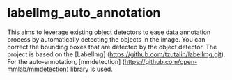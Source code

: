 # labelImg_auto_annotation
This aims to leverage existing object detectors to ease data annotation process by automatically detecting the objects in the image. You can correct the bounding boxes that are detected by the object detector. The project is based on the [LabelImg] (https://github.com/tzutalin/labelImg.git). For the auto-annotation, [mmdetection] (https://github.com/open-mmlab/mmdetection) library is used.
